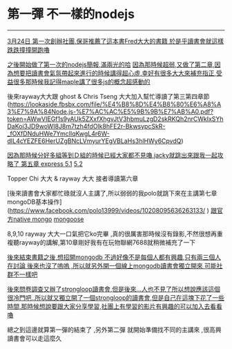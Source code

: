 # 第一彈 不一樣的nodejs
---

[3月24日 第一次創辦社團,保哥推薦了這本書Fred大大的書籍
於是乎讀書會就這樣跌跌撞撞開跑嚕
](http://www.books.com.tw/products/0010635109)

[之後開始做了第一次的nodejs簡報,滿兩光的哈](https://lookaside.fbsbx.com/file/nodejs%E8%AE%80%E6%9B%B8%E6%9C%83.ppt?token=AWzeN7fj_scqApAFE-FspRZjf17PRIW-CJa2grPRexctzGD5h0aUjWVaog2at9o_EaqmzTJLuSJy7wJPfuhzDsG2CJo_V2mpP0KBR9ru_SkqYr5O5fpvx09ZVi5mWhvjX7H2lpUOWyvs1-EKmqfh133EfrcpQk5sbDKmom1au0gchA)
[因為那時候超弱,又做了第二章,因為想要把讀書會氣氛帶起來進行的時候講得超心虛,幸好有很多大大來補充指正,受益很多那時候我記得maple講了很多js的概念超感動的](https://lookaside.fbsbx.com/file/%E4%B8%8D%E4%B8%80%E6%A8%A3%E7%9A%84node.js-%E7%AC%AC%E4%BA%8C%E7%AB%A0.pptx?token=AWwrYRYalZ4kn4TBQ0Uj2LGCccdKipINjRlMYueukpHEWSf_gy4W-PyT0bZatOAu1lUdQqpVMvThhiPKXOQ6QfswrAHfDZF7S2GR1h8AC8tQKjQ0oSucVP6E1NM7DXu0aGV-hz5a_Rz4ar0vNOlJmsL4UYxxu8yPWeKxPbE1YXpXFw)

後來rayway大大跟 ghost & Chris Tseng 大大加入幫忙導讀了第三第四章節(https://lookaside.fbsbx.com/file/%E4%B8%8D%E4%B8%80%E6%A8%A3%E7%9A%84Node.js-%E7%AC%AC%E5%9B%9B%E7%AB%A0.pdf?token=AWwVIEGf1s9yAUk5ZXxfXhgvJtV3hbmuLzgD2skRKQh2nrCWkIxSYhDaKoi3JD9woWI8J8m7tzh4fdOlk8hFE2r-BkwsypcSkR-_fOXfDNduHWe7YmcIlqKwgL4r6W-dIL4cYEZFE6HerUZgBNcLVmyurYEgVBLaHs3hlHWy6CpvdQ)

[因為那時候分好多組等到Ｄ組的時候已經大家都不見嚕,jacky就跳出來跟我一起攻略了 第五章 express
5.1](https://www.facebook.com/polo13999/videos/10207998010702555/)
[5.2](https://www.facebook.com/polo13999/videos/10207998023622878/
)

Topper Chi 大大 & rayway 大大 接者導讀第六章

[後來讀書會大家都忙碌就沒人主講了,所以弱弱的我polo就跳下來在主講第七章 mongoDB基本操作]
(https://www.facebook.com/polo13999/videos/10208095636263133/
)
[跟官方native mongo](https://www.facebook.com/polo13999/videos/10208095695344610/)
[mongoose](https://www.facebook.com/polo13999/videos/10208095720945250/)

8,9,10 rayway 大大一口氣把它ko完畢 ,真的很厲害那時候沒有錄影,不然很想再重複聽rayway的講解,第10章剛好我有在玩物聯網7688就稍微補充了一下

[後來結束書籍之後,想招開mongodb 不過好像不是每個人都有興趣,只有兩三個人在討論 後來也沒了嗚嗚 ,所以就另外開一個線上mongodb讀書會獨立開來 可能社群不一樣吧
](https://www.facebook.com/groups/295363950811103/?ref=bookmarks)

[後來問卷調查又辦了strongloop讀書會,但是後來...人也不見了所以想說應該這個很冷門吧..所以就又獨立開了一個strongloop的讀書會,但是自己在這塊下花了一些時間,那時候想說要跟大家分享學習,社團上有學習的影片有興趣的可以加入去看看嚕](https://www.facebook.com/groups/568032146690485/)

總之到這邊就算第一彈的結束了 ,另外第二彈 就開始準備找不同的主講來 ,很高興 讀書會可以走這麼久 
